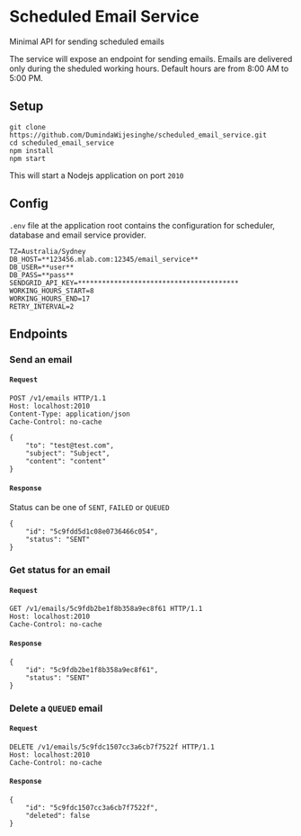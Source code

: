 # Scheduled Email Service
Minimal API for sending scheduled emails

The service will expose an endpoint for sending emails.
Emails are delivered only during the sheduled working hours.
Default hours are from 8:00 AM to 5:00 PM.

## Setup
```
git clone https://github.com/DumindaWijesinghe/scheduled_email_service.git
cd scheduled_email_service
npm install
npm start
```
This will start a Nodejs application on port `2010`

## Config

`.env` file at the application root contains the configuration for scheduler, database and email service provider.

```
TZ=Australia/Sydney
DB_HOST=**123456.mlab.com:12345/email_service**
DB_USER=**user**
DB_PASS=**pass**
SENDGRID_API_KEY=****************************************
WORKING_HOURS_START=8
WORKING_HOURS_END=17
RETRY_INTERVAL=2
```

## Endpoints


### Send an email
#### `Request`
```
POST /v1/emails HTTP/1.1
Host: localhost:2010
Content-Type: application/json
Cache-Control: no-cache

{
	"to": "test@test.com",
	"subject": "Subject",
	"content": "content"
}
```
#### `Response`
Status can be one of `SENT`, `FAILED` or `QUEUED`
```
{
    "id": "5c9fdd5d1c08e0736466c054",
    "status": "SENT"
}
```


### Get status for an email
#### `Request`
```
GET /v1/emails/5c9fdb2be1f8b358a9ec8f61 HTTP/1.1
Host: localhost:2010
Cache-Control: no-cache
```
#### `Response`
```
{
    "id": "5c9fdb2be1f8b358a9ec8f61",
    "status": "SENT"
}
```


### Delete a `QUEUED` email
#### `Request`
```
DELETE /v1/emails/5c9fdc1507cc3a6cb7f7522f HTTP/1.1
Host: localhost:2010
Cache-Control: no-cache
```
#### `Response`
```
{
    "id": "5c9fdc1507cc3a6cb7f7522f",
    "deleted": false
}
```







